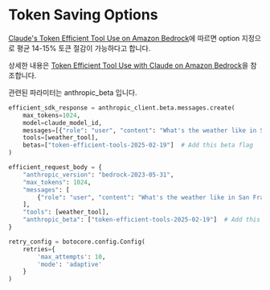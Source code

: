 # Token Saving Options

[Claude's Token Efficient Tool Use on Amazon Bedrock](https://community.aws/content/2trguomubYb8f3JNzCeBgNvassc/claude-token-efficient-tool-use-on-amazon-bedrock)에 따르면 option 지정으로 평균 14-15% 토큰 절감이 가능하다고 합니다.

상세한 내용은 [Token Efficient Tool Use with Claude on Amazon Bedrock](https://github.com/aws-samples/anthropic-on-aws/blob/main/notebooks/token_efficient_tool_use/token_efficient_tool_use.ipynb)을 참조합니다.



관련된 파라미터는 anthropic_beta 입니다.

```python
efficient_sdk_response = anthropic_client.beta.messages.create(
    max_tokens=1024,
    model=claude_model_id,
    messages=[{"role": "user", "content": "What's the weather like in San Francisco?"}],
    tools=[weather_tool],
    betas=["token-efficient-tools-2025-02-19"]  # Add this beta flag
)
```

```python
efficient_request_body = {
    "anthropic_version": "bedrock-2023-05-31",
    "max_tokens": 1024,
    "messages": [
        {"role": "user", "content": "What's the weather like in San Francisco?"}
    ],
    "tools": [weather_tool],
    "anthropic_beta": ["token-efficient-tools-2025-02-19"]  # Add this beta flag
}
```


```python
retry_config = botocore.config.Config(
    retries={
        'max_attempts': 10,
        'mode': 'adaptive'
    }
)
```
